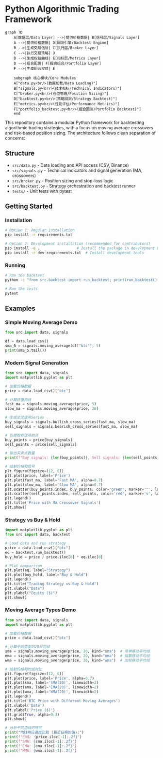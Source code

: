 # Python Algorithmic Trading Framework

```mermaid
graph TD
    A[数据层/Data Layer] -->|提供价格数据| B[信号层/Signals Layer]
    A -->|提供价格数据| D[回测引擎/Backtest Engine]
    B -->|生成交易信号| C[执行层/Broker Layer]
    C -->|执行交易策略| D
    D -->|生成权益曲线| E[指标层/Metrics Layer]
    D -->|组合配置| F[投资组合/Portfolio Layer]
    F -->|生成组合权益| E
    
    subgraph 核心模块/Core Modules
    A["data.py<br/>(数据加载/Data Loading)"]
    B["signals.py<br/>(技术指标/Technical Indicators)"]
    C["broker.py<br/>(仓位管理/Position Sizing)"]
    D["backtest.py<br/>(策略回测/Strategy Backtest)"]
    E["metrics.py<br/>(性能评估/Performance Metrics)"]
    F["portfolio_backtest.py<br/>(组合回测/Portfolio Backtest)"]
    end
```

This repository contains a modular Python framework for backtesting algorithmic trading strategies, with a focus on moving average crossovers and risk-based position sizing. The architecture follows clean separation of concerns:

## Structure

- `src/data.py` - Data loading and API access (CSV, Binance)
- `src/signals.py` - Technical indicators and signal generation (MA, crossovers)
- `src/broker.py` - Position sizing and stop-loss logic
- `src/backtest.py` - Strategy orchestration and backtest runner
- `tests/` - Unit tests with pytest

## Getting Started

### Installation

```bash
# Option 1: Regular installation
pip install -r requirements.txt

# Option 2: Development installation (recommended for contributors)
pip install -e .                 # Install the package in development mode
pip install -r dev-requirements.txt  # Install development tools
```

### Running

```bash
# Run the backtest
python -c "from src.backtest import run_backtest; print(run_backtest().iloc[-1])"

# Run the tests
pytest
```

## Examples

### Simple Moving Average Demo
```python
from src import data, signals

df = data.load_csv()
sma_5 = signals.moving_average(df["btc"], 5)
print(sma_5.tail())
```

### Modern Signal Generation
```python
from src import data, signals
import matplotlib.pyplot as plt

# 加载价格数据
price = data.load_csv()["btc"]

# 计算快慢均线
fast_ma = signals.moving_average(price, 5)
slow_ma = signals.moving_average(price, 20)

# 生成交叉信号Series
buy_signals = signals.bullish_cross_series(fast_ma, slow_ma)
sell_signals = signals.bearish_cross_series(fast_ma, slow_ma)

# 仅提取有信号的点
buy_points = price[buy_signals]
sell_points = price[sell_signals]

# 输出买卖点数量
print(f"Buy signals: {len(buy_points)}, Sell signals: {len(sell_points)}")

# 绘制价格和信号
plt.figure(figsize=(12, 6))
plt.plot(price, label='Price')
plt.plot(fast_ma, label='Fast MA', alpha=0.7)
plt.plot(slow_ma, label='Slow MA', alpha=0.7)
plt.scatter(buy_points.index, buy_points, color='green', marker='^', label='Buy')
plt.scatter(sell_points.index, sell_points, color='red', marker='v', label='Sell')
plt.legend()
plt.title('Price with MA Crossover Signals')
plt.show()
```

### Strategy vs Buy & Hold
```python
import matplotlib.pyplot as plt
from src import data, backtest

# Load data and run strategy
price = data.load_csv()["btc"]
eq = backtest.run_backtest()
buy_hold = price / price.iloc[0] * eq.iloc[0]

# Plot comparison
plt.plot(eq, label="Strategy")
plt.plot(buy_hold, label="Buy & Hold")
plt.legend()
plt.title("Trading Strategy vs Buy & Hold")
plt.xlabel("Date")
plt.ylabel("Equity ($)")
plt.show()
```

### Moving Average Types Demo
```python
from src import data, signals
import matplotlib.pyplot as plt

# 加载价格数据
price = data.load_csv()["btc"]

# 计算不同类型的20日均线
sma = signals.moving_average(price, 20, kind="sma")  # 简单移动平均线
ema = signals.moving_average(price, 20, kind="ema")  # 指数移动平均线
wma = signals.moving_average(price, 20, kind="wma")  # 加权移动平均线

# 绘制价格和均线对比
plt.figure(figsize=(12, 6))
plt.plot(price, label='Price', alpha=0.7)
plt.plot(sma, label='SMA(20)', linewidth=2)
plt.plot(ema, label='EMA(20)', linewidth=2)
plt.plot(wma, label='WMA(20)', linewidth=2)
plt.legend()
plt.title('BTC Price with Different Moving Averages')
plt.xlabel('Date')
plt.ylabel('Price ($)')
plt.grid(True, alpha=0.3)
plt.show()

# 分析不同均线的特性
print("均线响应速度比较 (最近日期的值):")
print(f"价格: {price.iloc[-1]:.2f}")
print(f"SMA: {sma.iloc[-1]:.2f}")
print(f"EMA: {ema.iloc[-1]:.2f}")
print(f"WMA: {wma.iloc[-1]:.2f}") 
